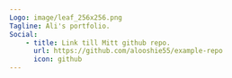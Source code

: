 ```yaml
---
Logo: image/leaf_256x256.png
Tagline: Ali's portfolio.
Social:
    - title: Link till Mitt github repo.
      url: https://github.com/alooshie55/example-repo
      icon: github
---
```

